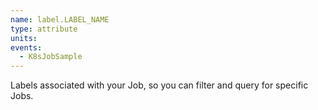 ```yaml
---
name: label.LABEL_NAME
type: attribute
units:
events:
  - K8sJobSample
---
```


Labels associated with your Job, so you can filter and query for specific Jobs.
